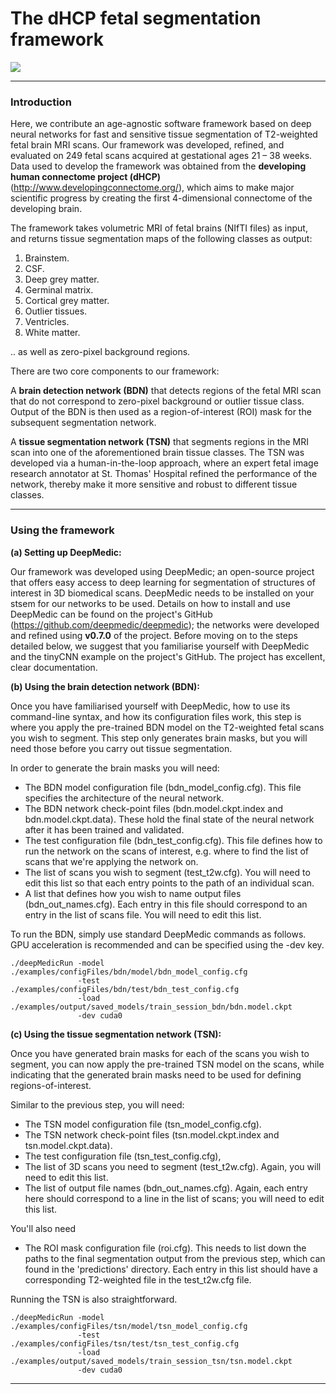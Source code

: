 # The dHCP fetal segmentation framework

![](https://github.com/afetit/dhcp-fetal-segmentation-tool/blob/master/documentation/for-github.png )

---
### **Introduction**


Here, we contribute an age-agnostic software framework based on deep neural networks for fast and sensitive tissue 
segmentation of T2-weighted fetal brain MRI scans. Our framework was developed, refined, and evaluated on 249 fetal scans acquired at gestational ages 21 – 38 weeks. Data used to develop the framework was obtained from the **developing human connectome project (dHCP)** (http://www.developingconnectome.org/), which aims to make major scientific progress by creating the first 4-dimensional connectome of the developing brain.


The framework takes volumetric MRI of fetal brains (NIfTI files) as input, 
and returns tissue segmentation maps of the following classes as output:
1. Brainstem.
2. CSF.
3. Deep grey matter.
4. Germinal matrix.
5. Cortical grey matter.
6. Outlier tissues.
7. Ventricles.
8. White matter.

.. as well as zero-pixel background regions.


There are two core components to 
our framework:

A **brain detection network (BDN)** that detects regions of the fetal MRI scan that do not correspond to zero-pixel background or outlier 
tissue class. Output of the BDN is then used as a region-of-interest (ROI) mask for the subsequent segmentation network.

A **tissue segmentation network (TSN)** that segments regions in the MRI scan into one of the aforementioned brain tissue classes.
The TSN was developed via a human-in-the-loop approach, where an expert fetal image research annotator at 
St. Thomas' Hospital refined the performance of the network, thereby make it more sensitive and robust to different tissue classes. 



---
### Using the framework


**(a) Setting up DeepMedic:**

Our framework was developed using DeepMedic; an open-source project that offers easy access to deep learning for segmentation of structures of interest in 3D biomedical scans.
DeepMedic needs to be installed on your stsem for our networks to be used. Details on how to install and use DeepMedic can be found on 
the project's GitHub (https://github.com/deepmedic/deepmedic); the networks were developed and refined using **v0.7.0** of the project. Before moving on to the steps detailed below, we suggest that you familiarise yourself with DeepMedic and the tinyCNN example on the project's GitHub. The project has excellent, clear documentation. 

**(b) Using the brain detection network (BDN):** 

Once you have familiarised yourself with DeepMedic, how to use its command-line syntax, and how its configuration files work, this step is where you apply the pre-trained BDN model on the T2-weighted fetal scans you wish to segment. This step only generates brain masks, but you will need those before you carry out tissue segmentation. 

In order to generate the brain masks you will need:
- The BDN model configuration file (bdn_model_config.cfg). This file specifies the architecture of the neural network.
- The BDN network check-point files (bdn.model.ckpt.index and bdn.model.ckpt.data). These hold the final state of the neural network after it has been trained and validated. 
- The test configuration file (bdn_test_config.cfg). This file defines how to run the network on the scans of interest, e.g. where to find the list of scans that we're applying the network on.
- The list of scans you wish to segment (test_t2w.cfg). You will need to edit this list so that each entry points to the path of an individual scan.
- A list that defines how you wish to name output files (bdn_out_names.cfg). Each entry in this file should correspond to an entry in the list of scans file. You will need to edit this list. 

To run the BDN, simply use standard DeepMedic commands as follows. GPU acceleration is recommended and can be specified using the -dev key. 
```
./deepMedicRun -model ./examples/configFiles/bdn/model/bdn_model_config.cfg 
               -test ./examples/configFiles/bdn/test/bdn_test_config.cfg 
               -load  ./examples/output/saved_models/train_session_bdn/bdn.model.ckpt
               -dev cuda0
```

**(c) Using the tissue segmentation network (TSN):** 

Once you have generated brain masks for each of the scans you wish to segment, you can now apply the pre-trained TSN model on the scans, while indicating that the generated brain masks need to be used for defining regions-of-interest.  

Similar to the previous step, you will need:
- The TSN model configuration file (tsn_model_config.cfg).
- The TSN network check-point files (tsn.model.ckpt.index and tsn.model.ckpt.data).
- The test configuration file (tsn_test_config.cfg), 
- The list of 3D scans you need to segment (test_t2w.cfg). Again, you will need to edit this list.
- The list of output file names (bdn_out_names.cfg). Again, each entry here should correspond to a line in the list of scans; you will need to edit this list. 

You'll also need 
- The ROI mask configuration file (roi.cfg). This needs to list down the paths to the final segmentation
output from the previous step, which can found in the 'predictions' directory. Each entry in this list should have a corresponding T2-weighted file in the test_t2w.cfg file.

Running the TSN is also straightforward.
```
./deepMedicRun -model ./examples/configFiles/tsn/model/tsn_model_config.cfg 
               -test ./examples/configFiles/tsn/test/tsn_test_config.cfg 
               -load  ./examples/output/saved_models/train_session_tsn/tsn.model.ckpt
               -dev cuda0
```

---


